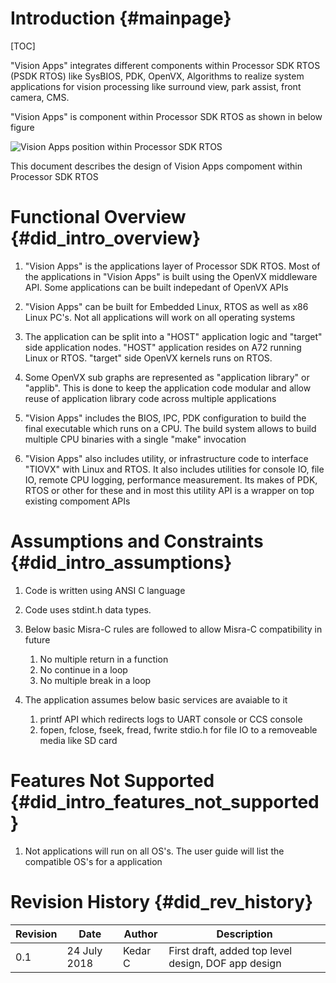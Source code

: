 # Introduction {#mainpage}

[TOC]

"Vision Apps" integrates different components within Processor SDK RTOS
(PSDK RTOS) like SysBIOS, PDK, OpenVX, Algorithms to realize
system applications for vision processing like surround view,
park assist, front camera, CMS.

"Vision Apps" is component within Processor SDK RTOS as shown in below
figure

![](vision_apps_block_diagram.png "Vision Apps position within Processor SDK RTOS")

This document describes the design of Vision Apps compoment within
Processor SDK RTOS

# Functional Overview {#did_intro_overview}

1. "Vision Apps" is the applications layer of Processor SDK RTOS.
   Most of the applications in "Vision Apps" is built using the OpenVX
   middleware API. Some applications can be built indepedant of OpenVX APIs

2. "Vision Apps" can be built for Embedded Linux, RTOS as well
   as x86 Linux PC's. Not all applications will work on all operating
   systems

3. The application can be split into a "HOST" application logic and
   "target" side application nodes. "HOST" application resides on A72
   running Linux or RTOS. "target" side OpenVX kernels runs on RTOS.

4. Some OpenVX sub graphs are represented as "application library" or
   "applib". This is done to keep the application code modular and allow
   reuse of application library code across multiple applications

5. "Vision Apps" includes the BIOS, IPC, PDK configuration to build the
   final executable which runs on a CPU. The build system allows to
   build multiple CPU binaries with a single "make" invocation

6. "Vision Apps" also includes utility, or infrastructure code to
   interface "TIOVX" with Linux and RTOS. It also includes utilities
   for console IO, file IO, remote CPU logging, performance
   measurement. Its makes of PDK, RTOS or other for these and in most
   this utility API is a wrapper on top existing compoment APIs

# Assumptions and Constraints {#did_intro_assumptions}

1. Code is written using ANSI C language

2. Code uses stdint.h data types.

3. Below basic Misra-C rules are followed to allow Misra-C compatibility
   in future

   1. No multiple return in a function
   2. No continue in a loop
   3. No multiple break in a loop

5. The application assumes below basic services are avaiable to it

   1. printf API which redirects logs to UART console or CCS console
   2. fopen, fclose, fseek, fread, fwrite stdio.h for file IO to a
      removeable media like SD card

# Features Not Supported {#did_intro_features_not_supported}

1. Not applications will run on all OS's. The user guide
   will list the compatible OS's for a application


# Revision History {#did_rev_history}

Revision | Date          | Author             | Description
---------|---------------|--------------------|-----------------------------------------------------------------
0.1      | 24 July 2018  | Kedar C            | First draft, added top level design, DOF app design
